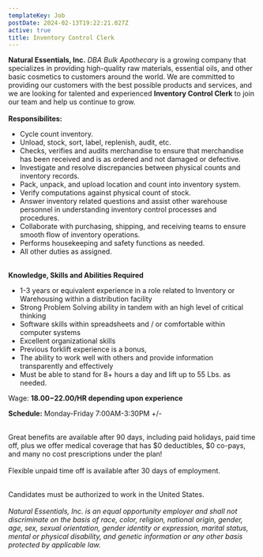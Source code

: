```yaml
---
templateKey: Job
postDate: 2024-02-13T19:22:21.027Z
active: true
title: Inventory Control Clerk
---
```

<!--StartFragment-->

**Natural Essentials, Inc.** *DBA Bulk Apothecary* is a growing company that specializes in providing high-quality raw materials, essential oils, and other basic cosmetics to customers around the world. We are committed to providing our customers with the best possible products and services, and we are looking for talented and experienced **Inventory Control Clerk** to join our team and help us continue to grow.\
\
**Responsibilites:**

* Cycle count inventory.
* Unload, stock, sort, label, replenish, audit, etc.
* Checks, verifies and audits merchandise to ensure that merchandise has been received and is as ordered and not damaged or defective.
* Investigate and resolve discrepancies between physical counts and inventory records.
* Pack, unpack, and upload location and count into inventory system.
* Verify computations against physical count of stock. 
* Answer inventory related questions and assist other warehouse personnel in understanding inventory control processes and procedures.
* Collaborate with purchasing, shipping, and receiving teams to ensure smooth flow of inventory operations.
* Performs housekeeping and safety functions as needed.
* All other duties as assigned.

**\
Knowledge, Skills and Abilities Required**

* 1-3 years or equivalent experience in a role related to Inventory or Warehousing within a distribution facility
* Strong Problem Solving ability in tandem with an high level of critical thinking
* Software skills within spreadsheets and / or comfortable within computer systems
* Excellent organizational skills
* Previous forklift experience is a bonus, 
* The ability to work well with others and provide information transparently and effectively
* Must be able to stand for 8+ hours a day and lift up to 55 Lbs. as needed. 



Wage: **$18.00-$22.00/HR depending upon experience**

**Schedule:** Monday-Friday 7:00AM-3:30PM +/- 

\
Great benefits are available after 90 days, including paid holidays, paid time off, plus we offer medical coverage that has $0 deductibles, $0 co-pays, and many no cost prescriptions under the plan!\
\
Flexible unpaid time off is available after 30 days of employment. 

\
Candidates must be authorized to work in the United States.\
\
*Natural Essentials, Inc. is an equal opportunity employer and shall not discriminate on the basis of race, color, religion, national origin, gender, age, sex, sexual orientation, gender identity or expression, marital status, mental or physical disability, and genetic information or any other basis protected by applicable law.*

<!--EndFragment-->